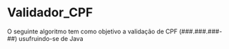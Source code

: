 # Validador_CPF
O seguinte algoritmo tem como objetivo a validação de CPF (###.###.###-##) usufruindo-se de Java 
